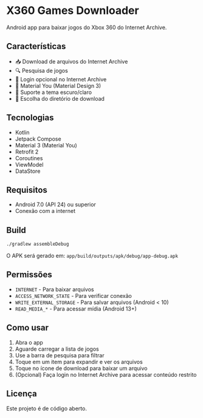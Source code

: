 # X360 Games Downloader

Android app para baixar jogos do Xbox 360 do Internet Archive.

## Características

- 📥 Download de arquivos do Internet Archive
- 🔍 Pesquisa de jogos
- 🔐 Login opcional no Internet Archive
- 📱 Material You (Material Design 3)
- 🎨 Suporte a tema escuro/claro
- 📂 Escolha do diretório de download

## Tecnologias

- Kotlin
- Jetpack Compose
- Material 3 (Material You)
- Retrofit 2
- Coroutines
- ViewModel
- DataStore

## Requisitos

- Android 7.0 (API 24) ou superior
- Conexão com a internet

## Build

```bash
./gradlew assembleDebug
```

O APK será gerado em: `app/build/outputs/apk/debug/app-debug.apk`

## Permissões

- `INTERNET` - Para baixar arquivos
- `ACCESS_NETWORK_STATE` - Para verificar conexão
- `WRITE_EXTERNAL_STORAGE` - Para salvar arquivos (Android < 10)
- `READ_MEDIA_*` - Para acessar mídia (Android 13+)

## Como usar

1. Abra o app
2. Aguarde carregar a lista de jogos
3. Use a barra de pesquisa para filtrar
4. Toque em um item para expandir e ver os arquivos
5. Toque no ícone de download para baixar um arquivo
6. (Opcional) Faça login no Internet Archive para acessar conteúdo restrito

## Licença

Este projeto é de código aberto.

